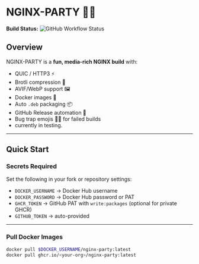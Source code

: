 # NGINX-PARTY 🚀🎉

**Build Status:** ![GitHub Workflow Status](https://github.com/<owner>/NGINX-PARTY/actions/workflows/ci.yml/badge.svg)

## Overview

NGINX-PARTY is a **fun, media-rich NGINX build** with:

- QUIC / HTTP3 ⚡
- Brotli compression 🌟
- AVIF/WebP support 🖼️
- Docker images 🐳
- Auto `.deb` packaging 📦
- GitHub Release automation 🎉
- Bug trap emojis 🐛💥 for failed builds
- currently in testing. 

---

## Quick Start

### Secrets Required

Set the following in your fork or repository settings:

- `DOCKER_USERNAME` → Docker Hub username
- `DOCKER_PASSWORD` → Docker Hub password or PAT
- `GHCR_TOKEN` → GitHub PAT with `write:packages` (optional for private GHCR)
- `GITHUB_TOKEN` → auto-provided

---

### Pull Docker Images

```bash
docker pull $DOCKER_USERNAME/nginx-party:latest
docker pull ghcr.io/<your-org>/nginx-party:latest


